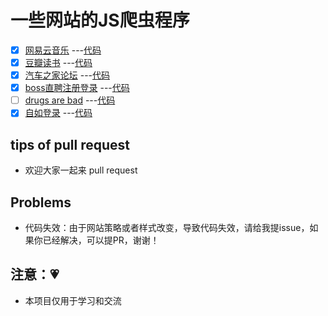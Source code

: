 # 一些网站的JS爬虫程序

- [x] [网易云音乐](https://music.163.com/) ---[代码](/NeteaseCloudMusic)
- [x] [豆瓣读书](https://book.douban.com/) ---[代码](/douban)
- [x] [汽车之家论坛](https://club.autohome.com.cn/bbs/) ---[代码](/car)
- [x] [boss直聘注册登录](https://signup.zhipin.com/?ka=header-register) ---[代码](/bosszp)
- [ ] [drugs are bad](http://www.net-force.nl/challenge/level108/index.html) ---[代码](/Drugs%20are%20bad)
- [x] [自如登录](http://passport.ziroom.com/account/login/login.html) ---[代码](/ziroom)

## tips of pull request 

- 欢迎大家一起来 pull request 

## Problems

- 代码失效：由于网站策略或者样式改变，导致代码失效，请给我提issue，如果你已经解决，可以提PR，谢谢！

## 注意：💗
- 本项目仅用于学习和交流